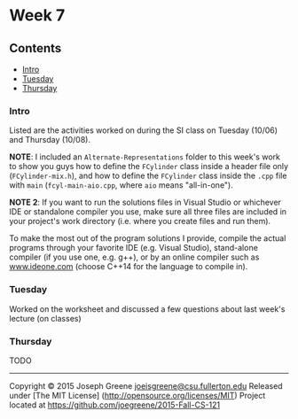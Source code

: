 # Week 7

## Contents
- [Intro](#intro)
- [Tuesday](#tuesday)
- [Thursday](#thursday)
    
### Intro
Listed are the activities worked on during the SI class on Tuesday (10/06) and Thursday (10/08).

__NOTE__: I included an `Alternate-Representations` folder to this week's work to show you guys 
how to define the `FCylinder` class inside a header file only (`FCylinder-mix.h`), and how to 
define the `FCylinder` class inside the `.cpp` file with `main` (`fcyl-main-aio.cpp`, where `aio` 
means "all-in-one").

__NOTE 2__: If you want to run the solutions files in Visual Studio or whichever IDE or standalone compiler you use, make sure all three files are included in your project's work directory (i.e. where you create files and run them). 

To make the most out of the program solutions I provide, compile the actual programs through your 
favorite IDE (e.g. Visual Studio), stand-alone compiler (if you use one, e.g. g++), or by an 
online compiler such as www.ideone.com (choose C++14 for the language to compile in).

### Tuesday
Worked on the worksheet and discussed a few questions about last week's lecture (on classes)

### Thursday
TODO

-------------------------------------------------------------------------------

Copyright &copy; 2015 Joseph Greene <joeisgreene@csu.fullerton.edu>
Released under [The MIT License] (http://opensource.org/licenses/MIT)
Project located at <https://github.com/joegreene/2015-Fall-CS-121>
